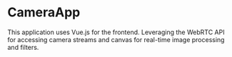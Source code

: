 # CameraApp
 This application uses Vue.js for the frontend. Leveraging the WebRTC API for accessing camera streams and canvas for real-time image processing and filters.

